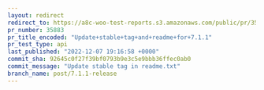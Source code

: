 ```yaml
---
layout: redirect
redirect_to: https://a8c-woo-test-reports.s3.amazonaws.com/public/pr/35883/api/index.html
pr_number: 35883
pr_title_encoded: "Update+stable+tag+and+readme+for+7.1.1"
pr_test_type: api
last_published: "2022-12-07 19:16:58 +0000"
commit_sha: 92645c0f27f39bf0793b9e3c5e9bbb36ffec0ab0
commit_message: "Update stable tag in readme.txt"
branch_name: post/7.1.1-release
---
```

